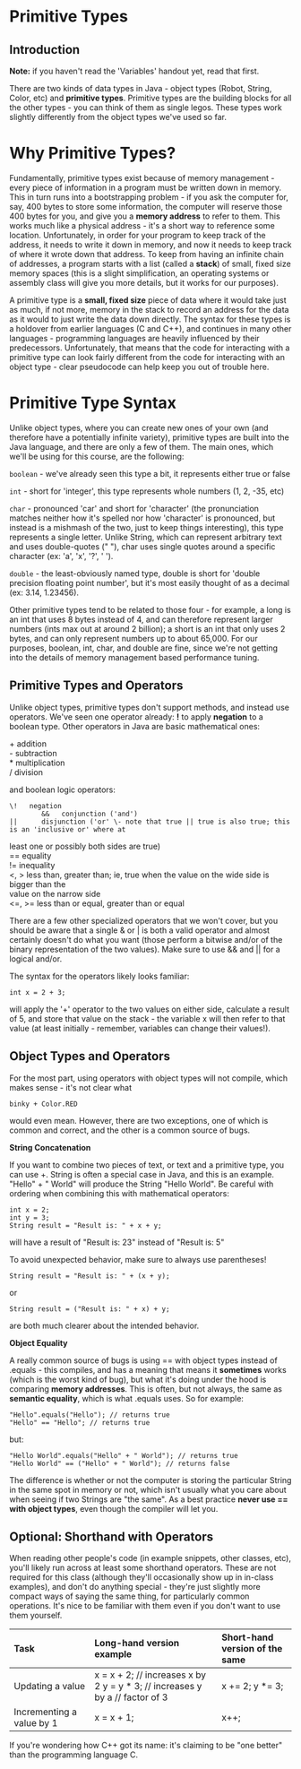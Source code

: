 # Primitive Types

## Introduction

**Note:** if you haven't read the 'Variables' handout yet, read that first. 

There are two kinds of data types in Java \- object types (Robot, String, Color, etc) and **primitive types**. Primitive types are the building blocks for all the other types \- you can think of them as single legos. These types work slightly differently from the object types we've used so far.

# Why Primitive Types?

Fundamentally, primitive types exist because of memory management \- every piece of information in a program must be written down in memory. This in turn runs into a bootstrapping problem \- if you ask the computer for, say, 400 bytes to store some information, the computer will reserve those 400 bytes for you, and give you a **memory address** to refer to them. This works much like a physical address \- it's a short way to reference some location. Unfortunately, in order for your program to keep track of the address, it needs to write it down in memory, and now it needs to keep track of where it wrote down that address. To keep from having an infinite chain of addresses, a program starts with a list (called a **stack**) of small, fixed size memory spaces (this is a slight simplification, an operating systems or assembly class will give you more details, but it works for our purposes). 

A primitive type is a **small, fixed size** piece of data where it would take just as much, if not more, memory in the stack to record an address for the data as it would to just write the data down directly. The syntax for these types is a holdover from earlier languages (C and C++), and continues in many other languages \- programming languages are heavily influenced by their predecessors. Unfortunately, that means that the code for interacting with a primitive type can look fairly different from the code for interacting with an object type \- clear pseudocode can help keep you out of trouble here.

# Primitive Type Syntax

Unlike object types, where you can create new ones of your own (and therefore have a potentially infinite variety), primitive types are built into the Java language, and there are only a few of them. The main ones, which we'll be using for this course, are the following:

`boolean` \- we've already seen this type a bit, it represents either true or false

`int` \- short for 'integer', this type represents whole numbers (1, 2, \-35, etc)

`char` \- pronounced 'car' and short for 'character' (the pronunciation matches neither how it's spelled nor how 'character' is pronounced, but instead is a mishmash of the two, just to keep things interesting), this type represents a single letter. Unlike String, which can represent arbitrary text and uses double-quotes (" "), char uses single quotes around a specific character (ex: 'a', 'x', '?', ' ').

`double` \- the least-obviously named type, double is short for 'double precision floating point number', but it's most easily thought of as a decimal (ex: 3.14, 1.23456).

Other primitive types tend to be related to those four \- for example, a long is an int that uses 8 bytes instead of 4, and can therefore represent larger numbers (ints max out at around 2 billion); a short is an int that only uses 2 bytes, and can only represent numbers up to about 65,000. For our purposes, boolean, int, char, and double are fine, since we're not getting into the details of memory management based performance tuning.

## Primitive Types and Operators

Unlike object types, primitive types don't support methods, and instead use operators. We've seen one operator already: **\!** to apply **negation** to a boolean type. Other operators in Java are basic mathematical ones:

\+  addition  
\-   subtraction  
\*   multiplication  
/   division

and boolean logic operators:

	\!   negation  
            &&   conjunction ('and')  
	||      disjunction ('or' \- note that true || true is also true; this is an 'inclusive or' where at   
least one or possibly both sides are true)  
            \==    equality  
            \!=     inequality  
            \<, \>  less than, greater than; ie, true when the value on the wide side is bigger than the   
value on the narrow side  
            \<=, \>=   less than or equal, greater than or equal

There are a few other specialized operators that we won't cover, but you should be aware that a single & or | is both a valid operator and almost certainly doesn't do what you want (those perform a bitwise and/or of the binary representation of the two values). Make sure to use && and || for a logical and/or.

The syntax for the operators likely looks familiar:

`int x = 2 + 3;`

will apply the '+' operator to the two values on either side, calculate a result of 5, and store that value on the stack \- the variable x will then refer to that value (at least initially \- remember, variables can change their values\!).

## Object Types and Operators

For the most part, using operators with object types will not compile, which makes sense \- it's not clear what

`binky + Color.RED`

would even mean. However, there are two exceptions, one of which is common and correct, and the other is a common source of bugs.

**String Concatenation**

If you want to combine two pieces of text, or text and a primitive type, you can use \+. String is often a special case in Java, and this is an example. "Hello" \+ " World" will produce the String "Hello World". Be careful with ordering when combining this with mathematical operators:

```
int x = 2;  
int y = 3;  
String result = "Result is: " + x + y;
```

will have a result of "Result is: 23" instead of "Result is: 5"

To avoid unexpected behavior, make sure to always use parentheses\!

```
String result = "Result is: " + (x + y);
```

or

```
String result = ("Result is: " + x) + y;
```

are both much clearer about the intended behavior.

**Object Equality**

A really common source of bugs is using \== with object types instead of .equals \- this compiles, and has a meaning that means it **sometimes** works (which is the worst kind of bug), but what it's doing under the hood is comparing **memory addresses**. This is often, but not always, the same as **semantic equality**, which is what .equals uses. So for example:

```
"Hello".equals("Hello"); // returns true  
"Hello" == "Hello"; // returns true
```

but:

```
"Hello World".equals("Hello" + " World"); // returns true  
"Hello World" == ("Hello" + " World"); // returns false
```

The difference is whether or not the computer is storing the particular String in the same spot in memory or not, which isn't usually what you care about when seeing if two Strings are "the same". As a best practice **never use \== with object types**, even though the compiler will let you.

## Optional: Shorthand with Operators

When reading other people's code (in example snippets, other classes, etc), you'll likely run across at least some shorthand operators. These are not required for this class (although they'll occasionally show up in in-class examples), and don't do anything special \- they're just slightly more compact ways of saying the same thing, for particularly common operations. It's nice to be familiar with them even if you don't want to use them yourself.

| Task | Long-hand version example | Short-hand version of the same |
| :---- | :---- | :---- |
| Updating a value | x \= x \+ 2; // increases x by 2 y \= y \* 3; // increases y by a                 // factor of 3 | x \+= 2; y \*= 3; |
| Incrementing a value by 1 | x \= x \+ 1; | x++; |

If you're wondering how C++ got its name: it's claiming to be "one better" than the programming language C.